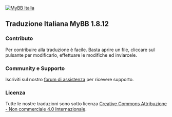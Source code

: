 [![MyBB Italia](https://www.mybb-it.com/images/new_logo.png "MyBB Italia")](https://www.mybb-it.com "MyBB Italia")

## Traduzione Italiana MyBB 1.8.12

### Contributo

Per contribuire alla traduzione è facile. Basta aprire un file, cliccare sul pulsante per modificarlo, effettuare le modifiche ed inviarcele.

### Community e Supporto

Iscriviti sul nostro [forum di assistenza](https://www.mybb-it.com) per ricevere supporto.

### Licenza

Tutte le nostre traduzioni sono sotto licenza [Creative Commons Attribuzione - Non commerciale 4.0 Internazionale](https://www.mybb-it.com/licenza.php).
